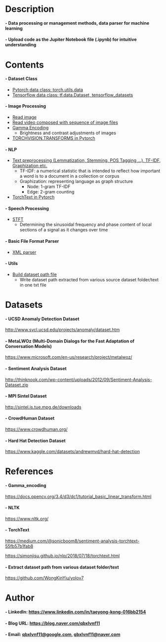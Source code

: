 

Description
=============

#### - Data processing or management methods, data parser for machine learning
  
#### - Upload code as the Jupiter Notebook file (.ipynb) for intuitive understanding


Contents
=============

#### - Dataset Class
  - [Pytorch data class: torch.utils.data](https://github.com/qbxlvnf11/data-processing-basic/blob/master/Dataset%20Class/custom_dataset_pytorch.ipynb)
  - [Tensorflow data class: tf.data.Dataset, tensorflow_datasets](https://github.com/qbxlvnf11/data-processing-basic/blob/master/Dataset%20Class/tf.data.Dataset%2C%20tensorflow_datasets.ipynb)
#### - Image Processing
  - [Read image](https://github.com/qbxlvnf11/data-preprocessing-methods/blob/master/Image%20Processing/read_image.ipynb)
  - [Read video composed with sequence of image files](https://github.com/qbxlvnf11/data-preprocessing-methods/blob/master/Image%20Processing/read_video_composed_with_sequence_of_image_files.ipynb)
  - [Gamma Encoding](https://github.com/qbxlvnf11/data-processing-basic/blob/master/Image%20Processing/Gamma_encoding_UCSD.ipynb)
    - Brightness and contrast adjustments of images
  - [TORCHVISION.TRANSFORMS in Pytorch](https://github.com/qbxlvnf11/data-processing-basic/blob/master/Image%20Processing/TORCHVISION.TRANSFORMS_UCSD.ipynb)
#### - NLP
  - [Text preprocessing (Lemmatization, Stemming, POS Tagging ...), TF-IDF, Graphization etc.](https://github.com/qbxlvnf11/data-processing-basic/blob/master/NLP/NLP_preprocessing_tfidf_graphization.ipynb)
    - TF-IDF: a numerical statistic that is intended to reflect how important a word is to a document in a collection or corpus
    - Graphization: representing language as graph structure
      - Node: 1-gram TF-IDF
      - Edge: 2-gram counting
  - [TorchText in Pytorch](https://github.com/qbxlvnf11/data-processing-basic/blob/master/NLP/TorchText.ipynb)
#### - Speech Processing
  - [STFT](https://github.com/qbxlvnf11/data-processing-basic/blob/master/Speech%20Processing/STFT.ipynb)
    - Determining the sinusoidal frequency and phase content of local sections of a signal as it changes over time
#### - Basic File Format Parser
  - [XML parser](https://github.com/qbxlvnf11/data-preprocessing-methods/blob/master/Basic%20File%20Format%20Parser/XML%20Parser.ipynb)
#### - Utils
  - [Build dataset path file](https://github.com/qbxlvnf11/data-preprocessing-methods/blob/master/Utils/build_dataset_path_file.ipynb)
    - Write dataset path extracted from various source dataset folder/text in one txt file
    
Datasets
=============

#### - UCSD Anomaly Detection Dataset

http://www.svcl.ucsd.edu/projects/anomaly/dataset.htm

#### - MetaLWOz (Multi-Domain Dialogs for the Fast Adaptation of Conversation Models)

https://www.microsoft.com/en-us/research/project/metalwoz/

#### - Sentiment Analysis Dataset

http://thinknook.com/wp-content/uploads/2012/09/Sentiment-Analysis-Dataset.zip

#### - MPI Sintel Dataset

http://sintel.is.tue.mpg.de/downloads

#### - CrowdHuman Dataset

https://www.crowdhuman.org/

#### - Hard Hat Detection Dataset

https://www.kaggle.com/datasets/andrewmvd/hard-hat-detection

References
=============

#### - Gamma_encoding

https://docs.opencv.org/3.4/d3/dc1/tutorial_basic_linear_transform.html

#### - NLTK

https://www.nltk.org/

#### - TorchText

https://medium.com/@sonicboom8/sentiment-analysis-torchtext-55fb57b1fab8

https://simonjisu.github.io/nlp/2018/07/18/torchtext.html

#### - Extract dataset path from various dataset folder/text

https://github.com/WongKinYiu/yolov7

Author
=============

#### - LinkedIn: https://www.linkedin.com/in/taeyong-kong-016bb2154

#### - Blog URL: https://blog.naver.com/qbxlvnf11

#### - Email: qbxlvnf11@google.com, qbxlvnf11@naver.com

